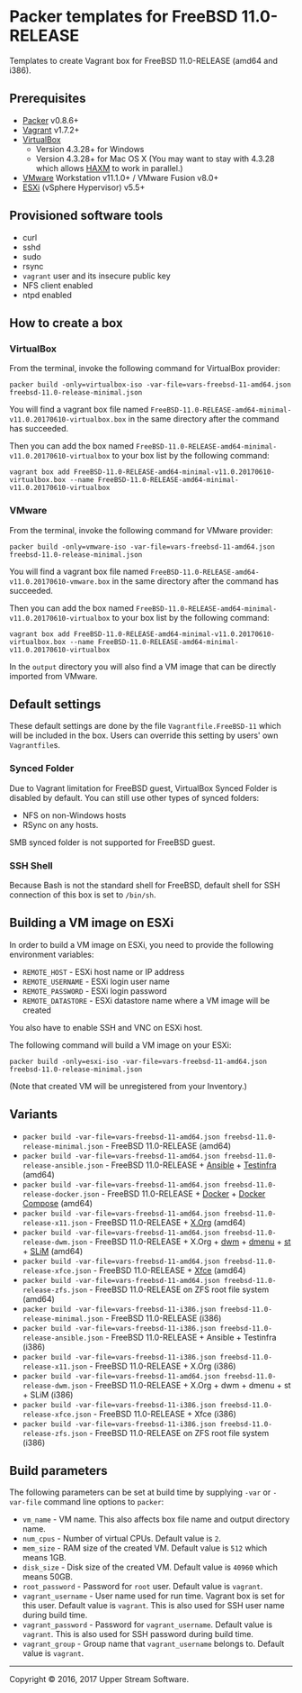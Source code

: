# Packer templates for FreeBSD 11.0-RELEASE

Templates to create Vagrant box for FreeBSD 11.0-RELEASE (amd64 and i386).

## Prerequisites

* [Packer] v0.8.6+
* [Vagrant] v1.7.2+
* [VirtualBox]
	* Version 4.3.28+ for Windows
	* Version 4.3.28+ for Mac OS X (You may want to stay with 4.3.28 which allows [HAXM] to work in parallel.)
* [VMware] Workstation v11.1.0+ / VMware Fusion v8.0+
* [ESXi] (vSphere Hypervisor) v5.5+

[ESXi]: http://www.vmware.com/products/vsphere-hypervisor
        "Free VMware vSphere Hypervisor, Free Virtualization (ESXi)"
[HAXM]: https://software.intel.com/en-us/android/articles/intel-hardware-accelerated-execution-manager
        "Intel&reg; Hardware Accelerated Execution Manager"
[Packer]: https://www.packer.io/ "Packer by HashiCorp"
[Vagrant]: https://www.vagrantup.com/ "Vagrant"
[VirtualBox]: https://www.virtualbox.org/ "Oracle VM VirtualBox"
[VMware]: http://www.vmware.com/ "VMware Virtualization for Desktop &amp; Server, Application, Public &amp; Hybrid Clouds"

## Provisioned software tools

* curl
* sshd
* sudo
* rsync
* `vagrant` user and its insecure public key
* NFS client enabled
* ntpd enabled

## How to create a box

### VirtualBox

From the terminal, invoke the following command for VirtualBox provider:

	packer build -only=virtualbox-iso -var-file=vars-freebsd-11-amd64.json freebsd-11.0-release-minimal.json

You will find a vagrant box file named `FreeBSD-11.0-RELEASE-amd64-minimal-v11.0.20170610-virtualbox.box`
in the same directory after the command has succeeded.

Then you can add the box named `FreeBSD-11.0-RELEASE-amd64-minimal-v11.0.20170610-virtualbox` to your box list
by the following command:

	vagrant box add FreeBSD-11.0-RELEASE-amd64-minimal-v11.0.20170610-virtualbox.box --name FreeBSD-11.0-RELEASE-amd64-minimal-v11.0.20170610-virtualbox

### VMware

From the terminal, invoke the following command for VMware provider:

	packer build -only=vmware-iso -var-file=vars-freebsd-11-amd64.json freebsd-11.0-release-minimal.json

You will find a vagrant box file named `FreeBSD-11.0-RELEASE-amd64-v11.0.20170610-vmware.box`
in the same directory after the command has succeeded.

Then you can add the box named `FreeBSD-11.0-RELEASE-amd64-minimal-v11.0.20170610-virtualbox` to your box list
by the following command:

	vagrant box add FreeBSD-11.0-RELEASE-amd64-minimal-v11.0.20170610-virtualbox.box --name FreeBSD-11.0-RELEASE-amd64-minimal-v11.0.20170610-virtualbox

In the `output` directory you will also find a VM image that can be directly imported from VMware.

## Default settings

These default settings are done by the file `Vagrantfile.FreeBSD-11` which will be included in the box.
Users can override this setting by users' own `Vagrantfile`s.

### Synced Folder

Due to Vagrant limitation for FreeBSD guest, VirtualBox Synced Folder is disabled by default.
You can still use other types of synced folders:

* NFS on non-Windows hosts
* RSync on any hosts.

SMB synced folder is not supported for FreeBSD guest.

### SSH Shell

Because Bash is not the standard shell for FreeBSD, default shell for SSH connection of this box
is set to `/bin/sh`.

## Building a VM image on ESXi

In order to build a VM image on ESXi, you need to provide the following environment variables:

* `REMOTE_HOST` - ESXi host name or IP address
* `REMOTE_USERNAME` - ESXi login user name
* `REMOTE_PASSWORD` - ESXi login password
* `REMOTE_DATASTORE` - ESXi datastore name where a VM image will be created

You also have to enable SSH and VNC on ESXi host.

The following command will build a VM image on your ESXi:

    packer build -only=esxi-iso -var-file=vars-freebsd-11-amd64.json freebsd-11.0-release-minimal.json

(Note that created VM will be unregistered from your Inventory.)

## Variants

* `packer build -var-file=vars-freebsd-11-amd64.json freebsd-11.0-release-minimal.json` - FreeBSD 11.0-RELEASE (amd64)
* `packer build -var-file=vars-freebsd-11-amd64.json freebsd-11.0-release-ansible.json` - FreeBSD 11.0-RELEASE + [Ansible] + [Testinfra] (amd64)
* `packer build -var-file=vars-freebsd-11-amd64.json freebsd-11.0-release-docker.json` - FreeBSD 11.0-RELEASE + [Docker] + [Docker Compose] (amd64)
* `packer build -var-file=vars-freebsd-11-amd64.json freebsd-11.0-release-x11.json` - FreeBSD 11.0-RELEASE + [X.Org] (amd64)
* `packer build -var-file=vars-freebsd-11-amd64.json freebsd-11.0-release-dwm.json` - FreeBSD 11.0-RELEASE + X.Org + [dwm] + [dmenu] + [st] + [SLiM] (amd64)
* `packer build -var-file=vars-freebsd-11-amd64.json freebsd-11.0-release-xfce.json` - FreeBSD 11.0-RELEASE + [Xfce] (amd64)
* `packer build -var-file=vars-freebsd-11-amd64.json freebsd-11.0-release-zfs.json` - FreeBSD 11.0-RELEASE on ZFS root file system (amd64)
* `packer build -var-file=vars-freebsd-11-i386.json freebsd-11.0-release-minimal.json` - FreeBSD 11.0-RELEASE (i386)
* `packer build -var-file=vars-freebsd-11-i386.json freebsd-11.0-release-ansible.json` - FreeBSD 11.0-RELEASE + Ansible + Testinfra (i386)
* `packer build -var-file=vars-freebsd-11-i386.json freebsd-11.0-release-x11.json` - FreeBSD 11.0-RELEASE + X.Org (i386)
* `packer build -var-file=vars-freebsd-11-amd64.json freebsd-11.0-release-dwm.json` - FreeBSD 11.0-RELEASE + X.Org + dwm + dmenu + st + SLiM (i386)
* `packer build -var-file=vars-freebsd-11-i386.json freebsd-11.0-release-xfce.json` - FreeBSD 11.0-RELEASE + Xfce (i386)
* `packer build -var-file=vars-freebsd-11-i386.json freebsd-11.0-release-zfs.json` - FreeBSD 11.0-RELEASE on ZFS root file system (i386)

[Ansible]: https://www.ansible.com/ "Ansible is Simple IT Automation"
[dmenu]: http://tools.suckless.org/dmenu/ "dmenu | suckless.org tools"
[Docker]: https://www.docker.com/ "Docker - Build, Ship and Run Any App, Anywhere"
[Docker Compose]: https://docs.docker.com/compose/ "Docker Compose - Docker Documentation"
[dwm]: http://dwm.suckless.org/ "suckless.org dwm - dynamic window manager"
[SLiM]: https://sourceforge.net/projects/slim.berlios/ "SLiM download | SourceForge.net"
[st]: http://st.suckless.org/ "suckless.org st - simple terminal"
[Testinfra]: https://testinfra.readthedocs.io/en/latest/ "Testinfra test your infrastructure &mdash; testinfra 1.4.2 documentation"
[X.Org]: https://www.x.org/wiki/ "X.Org"
[Xfce]: http://www.xfce.org/ "Xfce Desktop Environment"

## Build parameters

The following parameters can be set at build time by supplying `-var` or `-var-file` command line options to `packer`:

* `vm_name` - VM name.  This also affects box file name and output directory name.
* `num_cpus` - Number of virtual CPUs.  Default value is `2`.
* `mem_size` - RAM size of the created VM.  Default value is `512` which means 1GB.
* `disk_size` - Disk size of the created VM.  Default value is `40960` which means 50GB.
* `root_password` - Password for `root` user.  Default value is `vagrant`.
* `vagrant_username` - User name used for run time.  Vagrant box is set for this user.  Default value is `vagrant`.
  This is also used for SSH user name during build time.
* `vagrant_password` - Password for `vagrant_username`.  Default value is `vagrant`.
  This is also used for SSH password during build time.
* `vagrant_group` - Group name that `vagrant_username` belongs to.  Default value is `vagrant`.

- - -

Copyright &copy; 2016, 2017 Upper Stream Software.
